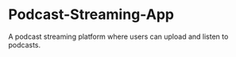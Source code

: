 # Podcast-Streaming-App
A podcast streaming platform where users can upload and listen to podcasts.
